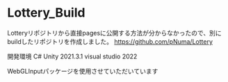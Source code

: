 # Lottery_Build
Lotteryリポジトリから直接pagesに公開する方法が分からなかったので、別にbuildしたリポジトリを作成しました。
https://github.com/pNuma/Lottery

開発環境
C#
Unity 2021.3.1
visual studio 2022

WebGLInputパッケージを使用させていただいています